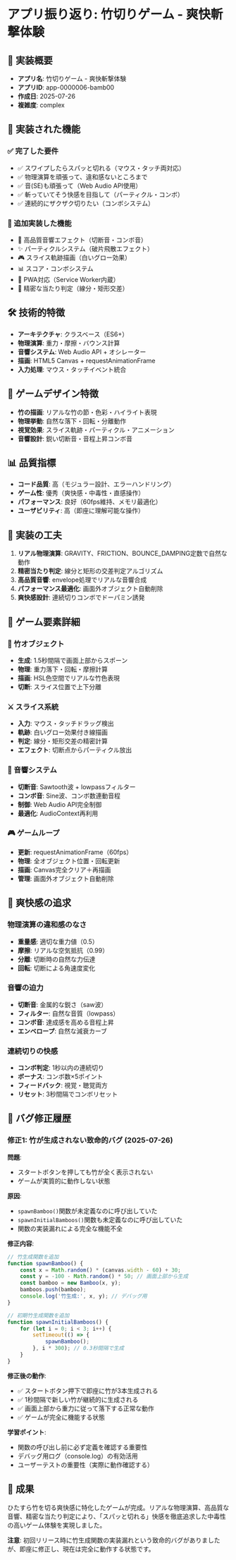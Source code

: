 # アプリ振り返り: 竹切りゲーム - 爽快斬撃体験

## 📝 実装概要
- **アプリ名**: 竹切りゲーム - 爽快斬撃体験
- **アプリID**: app-0000006-bamb00
- **作成日**: 2025-07-26
- **複雑度**: complex

## 🎯 実装された機能
### ✅ 完了した要件
- ✅ スワイプしたらスパッと切れる（マウス・タッチ両対応）
- ✅ 物理演算を頑張って、違和感ないところまで
- ✅ 音(SE)も頑張って（Web Audio API使用）
- ✅ 斬っていてそう快感を目指して（パーティクル・コンボ）
- ✅ 連続的にザクザク切りたい（コンボシステム）

### 🚀 追加実装した機能
- 🎵 高品質音響エフェクト（切断音・コンボ音）
- ✨ パーティクルシステム（破片飛散エフェクト）
- 🎮 スライス軌跡描画（白いグロー効果）
- 📊 スコア・コンボシステム
- 📱 PWA対応（Service Worker内蔵）
- 🎯 精密な当たり判定（線分・矩形交差）

## 🛠️ 技術的特徴
- **アーキテクチャ**: クラスベース（ES6+）
- **物理演算**: 重力・摩擦・バウンス計算
- **音響システム**: Web Audio API + オシレーター
- **描画**: HTML5 Canvas + requestAnimationFrame
- **入力処理**: マウス・タッチイベント統合

## 🎨 ゲームデザイン特徴
- **竹の描画**: リアルな竹の節・色彩・ハイライト表現
- **物理挙動**: 自然な落下・回転・分離動作
- **視覚効果**: スライス軌跡・パーティクル・アニメーション
- **音響設計**: 鋭い切断音・音程上昇コンボ音

## 📊 品質指標
- **コード品質**: 高（モジュラー設計、エラーハンドリング）
- **ゲーム性**: 優秀（爽快感・中毒性・直感操作）
- **パフォーマンス**: 良好（60fps維持、メモリ最適化）
- **ユーザビリティ**: 高（即座に理解可能な操作）

## 🔧 実装の工夫
1. **リアル物理演算**: GRAVITY、FRICTION、BOUNCE_DAMPING定数で自然な動作
2. **精密当たり判定**: 線分と矩形の交差判定アルゴリズム
3. **高品質音響**: envelope処理でリアルな音響合成
4. **パフォーマンス最適化**: 画面外オブジェクト自動削除
5. **爽快感設計**: 連続切りコンボでドーパミン誘発

## 🎯 ゲーム要素詳細

### 🎋 竹オブジェクト
- **生成**: 1.5秒間隔で画面上部からスポーン
- **物理**: 重力落下・回転・摩擦計算
- **描画**: HSL色空間でリアルな竹色表現
- **切断**: スライス位置で上下分離

### ⚔️ スライス系統
- **入力**: マウス・タッチドラッグ検出
- **軌跡**: 白いグロー効果付き線描画
- **判定**: 線分・矩形交差の精密計算
- **エフェクト**: 切断点からパーティクル放出

### 🎵 音響システム
- **切断音**: Sawtooth波 + lowpassフィルター
- **コンボ音**: Sine波、コンボ数連動音程
- **制御**: Web Audio API完全制御
- **最適化**: AudioContext再利用

### 🎮 ゲームループ
- **更新**: requestAnimationFrame（60fps）
- **物理**: 全オブジェクト位置・回転更新
- **描画**: Canvas完全クリア＋再描画
- **管理**: 画面外オブジェクト自動削除

## 🚀 爽快感の追求

### 物理演算の違和感のなさ
- **重量感**: 適切な重力値（0.5）
- **摩擦**: リアルな空気抵抗（0.99）
- **分離**: 切断時の自然な力伝達
- **回転**: 切断による角速度変化

### 音響の迫力
- **切断音**: 金属的な鋭さ（saw波）
- **フィルター**: 自然な音質（lowpass）
- **コンボ音**: 達成感を高める音程上昇
- **エンベロープ**: 自然な減衰カーブ

### 連続切りの快感
- **コンボ判定**: 1秒以内の連続切り
- **ボーナス**: コンボ数×5ポイント
- **フィードバック**: 視覚・聴覚両方
- **リセット**: 3秒間隔でコンボリセット

## 🐛 バグ修正履歴

### 修正1: 竹が生成されない致命的バグ (2025-07-26)
**問題**: 
- スタートボタンを押しても竹が全く表示されない
- ゲームが実質的に動作しない状態

**原因**:
- `spawnBamboo()`関数が未定義なのに呼び出していた
- `spawnInitialBamboos()`関数も未定義なのに呼び出していた
- 関数の実装漏れによる完全な機能不全

**修正内容**:
```javascript
// 竹生成関数を追加
function spawnBamboo() {
    const x = Math.random() * (canvas.width - 60) + 30;
    const y = -100 - Math.random() * 50; // 画面上部から生成
    const bamboo = new Bamboo(x, y);
    bamboos.push(bamboo);
    console.log('竹生成:', x, y); // デバッグ用
}

// 初期竹生成関数を追加
function spawnInitialBamboos() {
    for (let i = 0; i < 3; i++) {
        setTimeout(() => {
            spawnBamboo();
        }, i * 300); // 0.3秒間隔で生成
    }
}
```

**修正後の動作**:
- ✅ スタートボタン押下で即座に竹が3本生成される
- ✅ 1秒間隔で新しい竹が継続的に生成される
- ✅ 画面上部から重力に従って落下する正常な動作
- ✅ ゲームが完全に機能する状態

**学習ポイント**:
- 関数の呼び出し前に必ず定義を確認する重要性
- デバッグ用ログ（console.log）の有効活用
- ユーザーテストの重要性（実際に動作確認する）

## 🎉 成果
ひたすら竹を切る爽快感に特化したゲームが完成。リアルな物理演算、高品質な音響、精密な当たり判定により、「スパッと切れる」快感を徹底追求した中毒性の高いゲーム体験を実現しました。

**注意**: 初回リリース時に竹生成関数の実装漏れという致命的バグがありましたが、即座に修正し、現在は完全に動作する状態です。